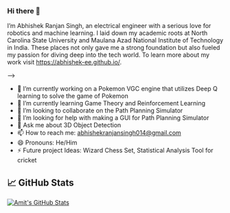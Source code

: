 ### Hi there 👋
 I’m Abhishek Ranjan Singh, an electrical engineer with a serious love for robotics and machine learning. I laid down my academic roots at North Carolina State University and Maulana Azad National Institute of Technology in India. These places not only gave me a strong foundation but also fueled my passion for diving deep into the tech world. To learn more about my work visit https://abhishek-ee.github.io/.

--> 

- 🔭 I’m currently working on a Pokemon VGC engine that utilizes Deep Q learning to solve the game of Pokemon
- 🌱 I’m currently learning Game Theory and Reinforcement Learning
- 👯 I’m looking to collaborate on the Path Planning Simulator
- 🤔 I’m looking for help with making a GUI for Path Planning Simulator
- 💬 Ask me about 3D Object Detection
- 📫 How to reach me: abhishekranjansingh014@gmail.com
- 😄 Pronouns: He/Him
- ⚡ Future project Ideas: Wizard Chess Set, Statistical Analysis Tool for cricket
<!-- - ⚡ Fun fact:  -->

## &#x1f4c8; GitHub Stats
<a href="https://github.com/Abhishek-EE">
  <img align="center" src="https://github-readme-stats.vercel.app/api?username=Abhishek-EE&show_icons=true&line_height=27&count_private=true&title_color=ffffff&text_color=c9cacc&icon_color=2bbc8a&bg_color=1d1f21" alt="Amit's GitHub Stats" />
</a>

